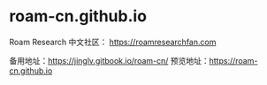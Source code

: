 # roam-cn.github.io

Roam Research 中文社区： https://roamresearchfan.com

备用地址：https://jinglv.gitbook.io/roam-cn/
预览地址：https://roam-cn.github.io
